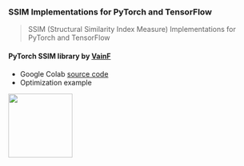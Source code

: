 ### SSIM Implementations for PyTorch and TensorFlow

> SSIM (Structural Similarity Index Measure) Implementations for PyTorch and TensorFlow

#### PyTorch SSIM library by [VainF](https://github.com/VainF/pytorch-msssim)

* Google Colab [source code](/PyTorch_SSIM_and_MSSSIM_Library_Examples.ipynb)
* Optimization example

<img width=128px src="https://user-images.githubusercontent.com/16822641/110503053-247c9800-813f-11eb-9ccb-a230578d59e4.gif"/>

